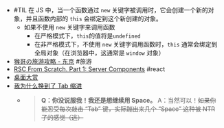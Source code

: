 - #TIL 在 JS 中，当一个函数通过 `new` 关键字被调用时，它会创建一个新的对象，并且函数内部的 `this` 会绑定到这个新创建的对象。
	- 如果不使用 `new` 关键字来调用函数
		- 在严格模式下，`this`的值将是`undefined`
		- 在非严格模式下，不使用 `new` 关键字调用函数时，`this` 通常会绑定到全局对象（在浏览器中，这通常是 `window` 对象）
- [猴哥の旅游攻略 - 东京](https://www.uscardforum.com/t/topic/108968) #旅游
- [RSC From Scratch. Part 1: Server Components](https://github.com/reactwg/server-components/discussions/5) #react
- [桌面大赏](https://www.workspaces.xyz/)
- [我为什么换到了 Tab 缩进](https://sxyz.blog/why-i-use-tab-for-indent/)
	- > **Q：你没说服我！我还是想继续用 Space。**
	  A：当然可以！~~如果你能忍受每次敲击 “Tab” 键，实际蹦出来几个 “Space” 这种被 NTR 了的感觉（逃）~~